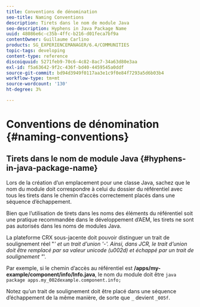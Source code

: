 ```yaml
---
title: Conventions de dénomination
seo-title: Naming Conventions
description: Tirets dans le nom de module Java
seo-description: Hyphens in Java Package Name
uuid: 48086e6c-c35b-4ffc-b216-d01feca7bf9a
contentOwner: Guillaume Carlino
products: SG_EXPERIENCEMANAGER/6.4/COMMUNITIES
topic-tags: developing
content-type: reference
discoiquuid: 5271feb9-70c6-4c82-8ac7-34a63d80e3aa
exl-id: f5a63642-9f2c-436f-bd40-4459545a0ddf
source-git-commit: bd94d3949f0117aa3e1c9f0e84f7293a5d6b03b4
workflow-type: tm+mt
source-wordcount: '130'
ht-degree: 3%

---
```


# Conventions de dénomination {#naming-conventions}

## Tirets dans le nom de module Java {#hyphens-in-java-package-name}

Lors de la création d’un emplacement pour une classe Java, sachez que le nom du module doit correspondre à celui du dossier du référentiel avec tous les tirets dans le chemin d’accès correctement placés dans une séquence d’échappement.

Bien que l’utilisation de tirets dans les noms des éléments du référentiel soit une pratique recommandée dans le développement d’AEM, les tirets ne sont pas autorisés dans les noms de modules Java.

La plateforme CRX sous-jacente doit pouvoir distinguer un trait de soulignement réel &quot;_&#39; et un trait d’union &#39;-&#39;. Ainsi, dans JCR, le trait d’union doit être remplacé par sa valeur unicode (u002d) et échappé par un trait de soulignement &quot;_&#39;.

Par exemple, si le chemin d’accès au référentiel est **/apps/my-example/component/info/Info.java**, le nom du module doit être `java package apps.my_002dexample.component.info;`

Notez qu’un trait de soulignement doit être placé dans une séquence d’échappement de la même manière, de sorte que `_` devient `_005f`.
